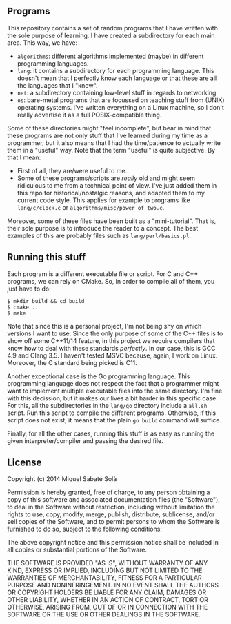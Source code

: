 
## Programs

This repository contains a set of random programs that I have written with
the sole purpose of learning. I have created a subdirectory for each main area.
This way, we have:

- `algorithms`: different algorithms implemented (maybe) in different
programming languages.
- `lang`: it contains a subdirectory for each programming language. This
doesn't mean that I perfectly know each language or that these are all the
languages that I "know".
- `net`: a subdirectory containing low-level stuff in regards to networking.
- `os`: bare-metal programs that are focussed on teaching stuff from (UNIX)
operating systems. I've written everything on a Linux machine, so I don't
really advertise it as a full POSIX-compatible thing.

Some of these directories might "feel incomplete", but bear in mind that these
programs are not only stuff that I've learned during my time as a programmer,
but it also means that I had the time/patience to actually write them in a
"useful" way. Note that the term "useful" is quite subjective. By that I mean:

- First of all, they are/were useful to me.
- Some of these programs/scripts are *really* old and might seem ridiculous to
me from a technical point of view. I've just added them in this repo for
historical/nostalgic reasons, and adapted them to my current code
style. This applies for example to programs like `lang/c/clock.c` or
`algorithms/misc/power_of_two.c`.

Moreover, some of these files have been built as a "mini-tutorial". That is,
their sole purpose is to introduce the reader to a concept. The best examples
of this are probably files such as `lang/perl/basics.pl`.

## Running this stuff

Each program is a different executable file or script. For C and C++ programs,
we can rely on CMake. So, in order to compile all of them, you just have to do:

```
$ mkdir build && cd build
$ cmake ..
$ make
```

Note that since this is a personal project, I'm not being shy on which versions
I want to use. Since the only purpose of some of the C++ files is to
show off some C++11/14 feature, in this project we require compilers that know
how to deal with these standards *perfectly*. In our case, this is GCC 4.9 and
Clang 3.5. I haven't tested MSVC because, again, I work on Linux. Moreover, the
C standard being picked is C11.

Another exceptional case is the Go programming language. This programming
language does not respect the fact that a programmer might want to implement
multiple executable files into the same directory. I'm fine with this
decission, but it makes our lives a bit harder in this specific case. For this,
all the subdirectories in the `lang/go` directory include a `all.sh` script.
Run this script to compile the different programs. Otherwise, if this script
does not exist, it means that the plain `go build` command will suffice.

Finally, for all the other cases, running this stuff is as easy as running the
given interpreter/compiler and passing the desired file.

## License

Copyright (c) 2014 Miquel Sabaté Solà

Permission is hereby granted, free of charge, to any person obtaining
a copy of this software and associated documentation files (the
"Software"), to deal in the Software without restriction, including
without limitation the rights to use, copy, modify, merge, publish,
distribute, sublicense, and/or sell copies of the Software, and to
permit persons to whom the Software is furnished to do so, subject to
the following conditions:

The above copyright notice and this permission notice shall be
included in all copies or substantial portions of the Software.

THE SOFTWARE IS PROVIDED "AS IS", WITHOUT WARRANTY OF ANY KIND,
EXPRESS OR IMPLIED, INCLUDING BUT NOT LIMITED TO THE WARRANTIES OF
MERCHANTABILITY, FITNESS FOR A PARTICULAR PURPOSE AND
NONINFRINGEMENT. IN NO EVENT SHALL THE AUTHORS OR COPYRIGHT HOLDERS BE
LIABLE FOR ANY CLAIM, DAMAGES OR OTHER LIABILITY, WHETHER IN AN ACTION
OF CONTRACT, TORT OR OTHERWISE, ARISING FROM, OUT OF OR IN CONNECTION
WITH THE SOFTWARE OR THE USE OR OTHER DEALINGS IN THE SOFTWARE.
